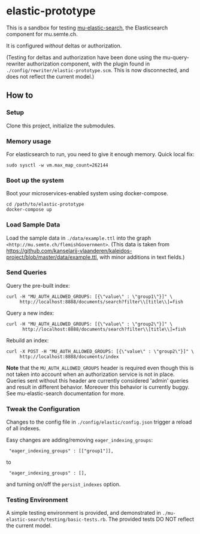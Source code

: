 # elastic-prototype


This is a sandbox for testing [mu-elastic-search](https://github.com/nathanielrb/mu-elastic-search), the Elasticsearch component for mu.semte.ch. 

It is configured *without* deltas or authorization. 

(Testing for deltas and authorization have been done using the mu-query-rewriter authorization component, with the plugin found in `./config/rewriter/elastic-prototype.scm`. This is now disconnected, and does not reflect the current model.)

## How to

### Setup

Clone this project, initialize the submodules.

### Memory usage

For elasticsearch to run, you need to give it enough memory. Quick local fix:

    sudo sysctl -w vm.max_map_count=262144

### Boot up the system

Boot your microservices-enabled system using docker-compose.

    cd /path/to/elastic-prototype
    docker-compose up

### Load Sample Data

Load the sample data in `./data/example.ttl` into the graph `<http://mu.semte.ch/flemishGovernment>`. (This data is taken from <https://github.com/kanselarij-vlaanderen/kaleidos-project/blob/master/data/example.ttl>, with minor additions in text fields.)

### Send Queries

Query the pre-built index:

```
curl -H "MU_AUTH_ALLOWED_GROUPS: [{\"value\" : \"group1\"}]" \
     http://localhost:8888/documents/search?filter\\[title\\]=fish
```

Query a new index:

```
curl -H "MU_AUTH_ALLOWED_GROUPS: [{\"value\" : \"group2\"}]" \
      http://localhost:8888/documents/search?filter\\[title\\]=fish
```

Rebuild an index:

```
curl -X POST -H "MU_AUTH_ALLOWED_GROUPS: [{\"value\" : \"group2\"}]" \
     http://localhost:8888/documents/index
```
**Note** that the `MU_AUTH_ALLOWED_GROUPS` header is required even though this is not taken into account when an authorization service is not in place. Queries sent without this header are currently considered 'admin' queries and result in different behavior. Moreover this behavior is currently buggy. See mu-elastic-search documentation for more.

### Tweak the Configuration

Changes to the config file in `./config/elastic/config.json` trigger a reload of all indexes.

Easy changes are adding/removing `eager_indexing_groups`:

     "eager_indexing_groups" : [["group1"]],

to 

     "eager_indexing_groups" : [],

and turning on/off the `persist_indexes` option.

### Testing Environment

A simple testing environment is provided, and demonstrated in `./mu-elastic-search/testing/basic-tests.rb`. The provided tests DO NOT reflect the current model.


